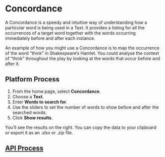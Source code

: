 # Concordance

A Concordance is a speedy and intuitive way of understanding how a particular word is being used in a Text. It provides a listing for all the occurrences of a target word together with the words occurring immediately before and after each instance.

An example of how you might use a Concordance is to map the occurrence of the word “think” in Shakespeare’s Hamlet. You could analyse the context of “think” throughout the play by looking at the words that occur before and after it.

## Platform Process

1.	From the home page, select **Concordance**.
2.	Choose a **Text**.
3.	Enter **Words to search for**.
4.	Use the sliders to set the number of words to show before and after the searched words.
5.	Click **Show results**.

You’ll see the results on the right. You can copy the data to your clipboard or export it as an .xlsx or .zip file.

## [API Process](https://systemik-solutions.github.io/sia_site/7.%20API%20Documentation/API%20Documentation.html#concordance)
